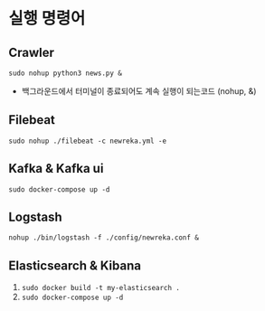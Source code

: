 # 실행 명령어

## Crawler

`sudo nohup python3 news.py &`

- 백그라운드에서 터미널이 종료되어도 계속 실행이 되는코드 (nohup, &)

## Filebeat

`sudo nohup ./filebeat -c newreka.yml -e`

## Kafka & Kafka ui

`sudo docker-compose up -d`

## Logstash

`nohup ./bin/logstash -f ./config/newreka.conf &`

## Elasticsearch & Kibana

1. `sudo docker build -t my-elasticsearch .`
2. `sudo docker-compose up -d`
